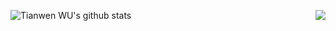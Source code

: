 ![Tianwen WU's github stats](https://github-readme-stats.vercel.app/api?username=TNTWEN&bg_color=30,e96443,904e95&title_color=fff&text_color=fff)
<img align='right' src="https://media.giphy.com/media/c1vzm6D1NPzm8/giphy.gif" >
